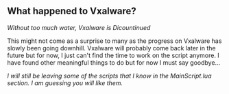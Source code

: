 **What happened to Vxalware?**
--------------------------------------------------------------------------
*Without too much water, Vxalware is Dicountinued*

This might not come as a surprise to many as the progress on Vxalware has slowly been going downhill.
Vxalware will probably come back later in the future but for now, I just can't find the time to work
on the script anymore. I have found other meaningful things to do but for now I must say goodbye...

*I will still be leaving some of the scripts that I know in the MainScript.lua section. I am guessing you will like them.*
